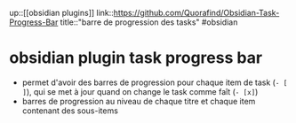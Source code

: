 up::[[obsidian plugins]]
link::https://github.com/Quorafind/Obsidian-Task-Progress-Bar
title::"barre de progression des tasks"
#obsidian 
# obsidian plugin task progress bar
 - permet d'avoir des barres de progression pour chaque item de task (`- [ ]`), qui se met à jour quand on change le task comme faît (`- [x]`)
 - barres de progression au niveau de chaque titre et chaque item contenant des sous-items

